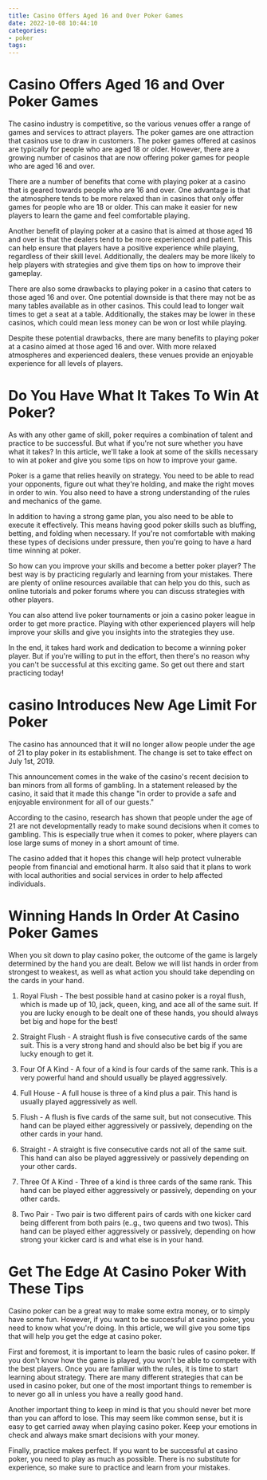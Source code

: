 ```yaml
---
title: Casino Offers Aged 16 and Over Poker Games
date: 2022-10-08 10:44:10
categories:
- poker
tags:
---
```



#  Casino Offers Aged 16 and Over Poker Games

The casino industry is competitive, so the various venues offer a range of games and services to attract players. The poker games are one attraction that casinos use to draw in customers. The poker games offered at casinos are typically for people who are aged 18 or older. However, there are a growing number of casinos that are now offering poker games for people who are aged 16 and over.

There are a number of benefits that come with playing poker at a casino that is geared towards people who are 16 and over. One advantage is that the atmosphere tends to be more relaxed than in casinos that only offer games for people who are 18 or older. This can make it easier for new players to learn the game and feel comfortable playing.

Another benefit of playing poker at a casino that is aimed at those aged 16 and over is that the dealers tend to be more experienced and patient. This can help ensure that players have a positive experience while playing, regardless of their skill level. Additionally, the dealers may be more likely to help players with strategies and give them tips on how to improve their gameplay.

There are also some drawbacks to playing poker in a casino that caters to those aged 16 and over. One potential downside is that there may not be as many tables available as in other casinos. This could lead to longer wait times to get a seat at a table. Additionally, the stakes may be lower in these casinos, which could mean less money can be won or lost while playing.

Despite these potential drawbacks, there are many benefits to playing poker at a casino aimed at those aged 16 and over. With more relaxed atmospheres and experienced dealers, these venues provide an enjoyable experience for all levels of players.

#  Do You Have What It Takes To Win At Poker?

As with any other game of skill, poker requires a combination of talent and practice to be successful. But what if you're not sure whether you have what it takes? In this article, we'll take a look at some of the skills necessary to win at poker and give you some tips on how to improve your game.

Poker is a game that relies heavily on strategy. You need to be able to read your opponents, figure out what they're holding, and make the right moves in order to win. You also need to have a strong understanding of the rules and mechanics of the game.

In addition to having a strong game plan, you also need to be able to execute it effectively. This means having good poker skills such as bluffing, betting, and folding when necessary. If you're not comfortable with making these types of decisions under pressure, then you're going to have a hard time winning at poker.

So how can you improve your skills and become a better poker player? The best way is by practicing regularly and learning from your mistakes. There are plenty of online resources available that can help you do this, such as online tutorials and poker forums where you can discuss strategies with other players.

You can also attend live poker tournaments or join a casino poker league in order to get more practice. Playing with other experienced players will help improve your skills and give you insights into the strategies they use.

In the end, it takes hard work and dedication to become a winning poker player. But if you're willing to put in the effort, then there's no reason why you can't be successful at this exciting game. So get out there and start practicing today!

#  casino Introduces New Age Limit For Poker 

The casino has announced that it will no longer allow people under the age of 21 to play poker in its establishment. The change is set to take effect on July 1st, 2019. 

This announcement comes in the wake of the casino's recent decision to ban minors from all forms of gambling. In a statement released by the casino, it said that it made this change "in order to provide a safe and enjoyable environment for all of our guests." 

According to the casino, research has shown that people under the age of 21 are not developmentally ready to make sound decisions when it comes to gambling. This is especially true when it comes to poker, where players can lose large sums of money in a short amount of time. 

The casino added that it hopes this change will help protect vulnerable people from financial and emotional harm. It also said that it plans to work with local authorities and social services in order to help affected individuals.

#  Winning Hands In Order At Casino Poker Games 

When you sit down to play casino poker, the outcome of the game is largely determined by the hand you are dealt. Below we will list hands in order from strongest to weakest, as well as what action you should take depending on the cards in your hand.

1. Royal Flush - The best possible hand at casino poker is a royal flush, which is made up of 10, jack, queen, king, and ace all of the same suit. If you are lucky enough to be dealt one of these hands, you should always bet big and hope for the best!

2. Straight Flush - A straight flush is five consecutive cards of the same suit. This is a very strong hand and should also be bet big if you are lucky enough to get it.

3. Four Of A Kind - A four of a kind is four cards of the same rank. This is a very powerful hand and should usually be played aggressively.

4. Full House - A full house is three of a kind plus a pair. This hand is usually played aggressively as well.

5. Flush - A flush is five cards of the same suit, but not consecutive. This hand can be played either aggressively or passively, depending on the other cards in your hand.

6. Straight - A straight is five consecutive cards not all of the same suit. This hand can also be played aggressively or passively depending on your other cards.

7. Three Of A Kind - Three of a kind is three cards of the same rank. This hand can be played either aggressively or passively, depending on your other cards.

8. Two Pair - Two pair is two different pairs of cards with one kicker card being different from both pairs (e..g., two queens and two twos). This hand can be played either aggressively or passively, depending on how strong your kicker card is and what else is in your hand.

#  Get The Edge At Casino Poker With These Tips

Casino poker can be a great way to make some extra money, or to simply have some fun. However, if you want to be successful at casino poker, you need to know what you're doing. In this article, we will give you some tips that will help you get the edge at casino poker.

First and foremost, it is important to learn the basic rules of casino poker. If you don't know how the game is played, you won't be able to compete with the best players. Once you are familiar with the rules, it is time to start learning about strategy. There are many different strategies that can be used in casino poker, but one of the most important things to remember is to never go all in unless you have a really good hand.

Another important thing to keep in mind is that you should never bet more than you can afford to lose. This may seem like common sense, but it is easy to get carried away when playing casino poker. Keep your emotions in check and always make smart decisions with your money.

Finally, practice makes perfect. If you want to be successful at casino poker, you need to play as much as possible. There is no substitute for experience, so make sure to practice and learn from your mistakes.